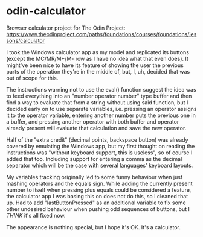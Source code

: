 # odin-calculator
Browser calculator project for The Odin Project: https://www.theodinproject.com/paths/foundations/courses/foundations/lessons/calculator


I took the Windows calculator app as my model and replicated its buttons (except the MC/MR/M+/M- row as I have no idea what that even does).
It might've been nice to have its feature of showing the user the previous parts of the operation they're in the middle of, but, I, uh,
decided that was out of scope for this.


The instructions warning not to use the eval() function suggest the idea was to feed everything into an "number operator number" type buffer
and then find a way to evaluate that from a string without using said function, but I decided early on to use separate variables, i.e.
pressing an operator assigns it to the operator variable, entering another number puts the previous one in a buffer, and pressing another
operator with both buffer and operator already present will evaluate that calculation and save the new operator.


Half of the "extra credit" (decimal points, backspace button) was already covered by emulating the Windows app, but my first thought
on reading the instructions was "without keyboard support, this is useless", so of course I added that too. Including
support for entering a comma as the decimal separator which will be the case with several languages' keyboard layouts.


My variables tracking originally led to some funny behaviour when just mashing operators and the equals sign. While adding the
currently present number to itself when pressing plus equals could be considered a feature, the calculator app I was basing
this on does not do this, so I cleaned that up. Had to add "lastButtonPressed" as an additional variable to fix some other
undesired behaviour when pushing odd sequences of buttons, but I *THINK* it's all fixed now.


The appearance is nothing special, but I hope it's OK. It's a calculator.

